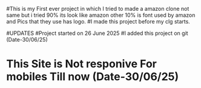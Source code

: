 #This is my First ever project in which I tried to made a amazon clone not same but i tried 90% its look like amazon other 10% is font used by amazon and Pics that they use has logo.
#I made this project before my clg starts.


#UPDATES
#Project started on 26 June 2025
#I added this project on git (Date-30/06/25) 
# This Site is Not responive For mobiles Till now (Date-30/06/25)
